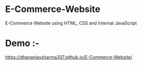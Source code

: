 # E-Commerce-Website
E-Commerce Website using HTML, CSS and Internal JavaScript
# Demo :- 
 https://dhananjaysharma207.github.io/E-Commerce-Website/
